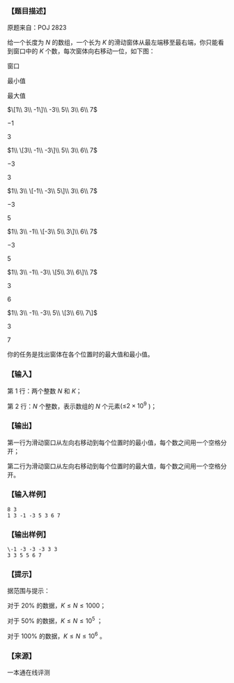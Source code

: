 ### 【题目描述】

原题来自：POJ 2823

给一个长度为 $N$ 的数组，一个长为 $K$ 的滑动窗体从最左端移至最右端，你只能看到窗口中的 $K$ 个数，每次窗体向右移动一位，如下图：

窗口

最小值

最大值

$\[1\\ 3\\ -1\]\\ -3\\ 5\\ 3\\ 6\\ 7$

$-1$

$3$

$1\\ \[3\\ -1\\ -3\]\\ 5\\ 3\\ 6\\ 7$

$-3$

$3$

$1\\ 3\\ \[-1\\ -3\\ 5\]\\ 3\\ 6\\ 7$

$-3$

$5$

$1\\ 3\\ -1\\ \[-3\\ 5\\ 3\]\\ 6\\ 7$

$-3$

$5$

$1\\ 3\\ -1\\ -3\\ \[5\\ 3\\ 6\]\\ 7$

$3$

$6$

$1\\ 3\\ -1\\ -3\\ 5\\ \[3\\ 6\\ 7\]$

$3$

$7$

你的任务是找出窗体在各个位置时的最大值和最小值。

### 【输入】

第 $1$ 行：两个整数 $N$ 和 $K$；

第 $2$ 行：$N$ 个整数，表示数组的 $N$ 个元素(≤$2×10^9$ )；

### 【输出】

第一行为滑动窗口从左向右移动到每个位置时的最小值，每个数之间用一个空格分开；

第二行为滑动窗口从左向右移动到每个位置时的最大值，每个数之间用一个空格分开。

### 【输入样例】

```
8 3
1 3 -1 -3 5 3 6 7
```

### 【输出样例】

```
\-1 -3 -3 -3 3 3
3 3 5 5 6 7
```

### 【提示】

据范围与提示：

对于 20% 的数据，$K≤N≤1000$；

对于 50% 的数据，$K≤N≤10^5$ ；

对于 100% 的数据，$K≤N≤10^6$ 。


 ### 【来源】

 一本通在线评测 